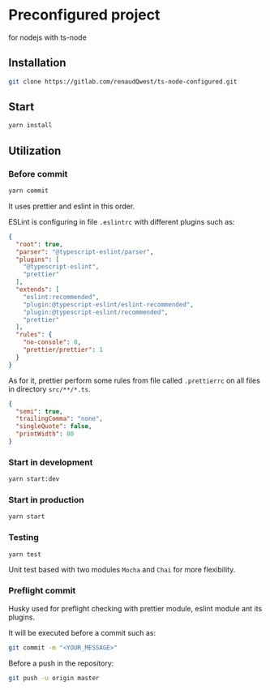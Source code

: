 # Preconfigured project
for nodejs with ts-node
 
## Installation
```bash
git clone https://gitlab.com/renaudQwest/ts-node-configured.git
```

## Start
```bash
yarn install
```

## Utilization

### Before commit 
```bash
yarn commit
```
It uses prettier and eslint in this order.

ESLint is configuring in file `.eslintrc` with different plugins such as:
```json
{
  "root": true,
  "parser": "@typescript-eslint/parser",
  "plugins": [
    "@typescript-eslint",
    "prettier"
  ],
  "extends": [
    "eslint:recommended",
    "plugin:@typescript-eslint/eslint-recommended",
    "plugin:@typescript-eslint/recommended",
    "prettier"
  ],
  "rules": {
    "no-console": 0,
    "prettier/prettier": 1
  }
}
```

 As for it, prettier perform some rules from file called `.prettierrc` on all files in directory `src/**/*.ts`.
 
```json
{
  "semi": true,
  "trailingComma": "none",
  "singleQuote": false,
  "printWidth": 80
}
``` 
 
### Start in development
```bash
yarn start:dev
```

### Start in production
```bash
yarn start
```

### Testing
```bash
yarn test
```

Unit test based with two modules `Mocha` and `Chai` for more flexibility.

### Preflight commit

Husky used for preflight checking with prettier module, eslint module ant its plugins.

It will be executed before a commit such as:
```bash
git commit -m "<YOUR_MESSAGE>"
```

Before a push in the repository:
```bash
git push -u origin master
```